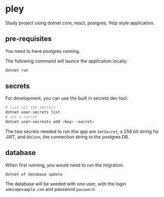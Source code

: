 # pley

Study project using dotnet core, react, postgres, Yelp style application.

## pre-requisites

You need to have postgres running. 

The following command will launce the application locally:

```bash
dotnet run
```

## secrets

For development, you can use the built in secrets dev tool.

```bash
# list all the secrets
dotnet user-secrets list
# set a secret
dotnet user-secrests add <key> <secret>
```

The two secrets needed to run this app are `JwtSecret`, a 256 bit string for JWT, and `DbConn`, the connection string to the postgres DB.

## database

When first running, you would need to run the migration.

``` 
dotnet ef database update
```

The database will be seeded with one user, with the login `admin@example.com` and password `password`.

